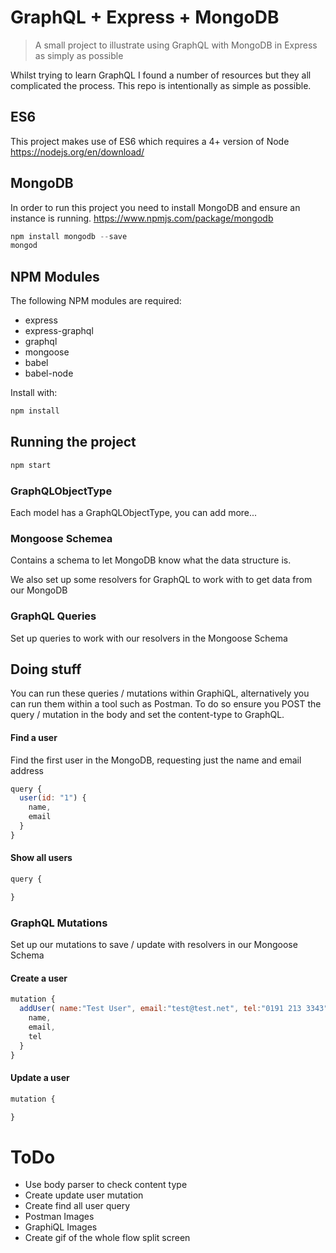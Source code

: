 # GraphQL + Express + MongoDB

> A small project to illustrate using GraphQL with MongoDB in Express as simply as possible

Whilst trying to learn GraphQL I found a number of resources but they all complicated the process. This repo is intentionally as simple as possible.

## ES6
This project makes use of ES6 which requires a 4+ version of Node https://nodejs.org/en/download/

## MongoDB
In order to run this project you need to install MongoDB and ensure an instance is running.
https://www.npmjs.com/package/mongodb

```js
npm install mongodb --save
mongod
```

## NPM Modules
The following NPM modules are required:

* express
* express-graphql
* graphql
* mongoose
* babel
* babel-node

Install with:

```js
npm install
```

## Running the project
```js
npm start
```


### GraphQLObjectType
Each model has a GraphQLObjectType, you can add more...

### Mongoose Schemea
Contains a schema to let MongoDB know what the data structure is.

We also set up some resolvers for GraphQL to work with to get data from our MongoDB

### GraphQL Queries
Set up queries to work with our resolvers in the Mongoose Schema

## Doing stuff
You can run these queries / mutations within GraphiQL, alternatively you can run them within a tool such as Postman. To do so ensure you POST the query / mutation in the body and set the content-type to GraphQL.

#### Find a user
Find the first user in the MongoDB, requesting just the name and email address
```js
query {
  user(id: "1") {
    name,
    email
  }
}
```
#### Show all users
```js
query {

}
```
### GraphQL Mutations
Set up our mutations to save / update with resolvers in our Mongoose Schema

#### Create a user
```js
mutation {
  addUser( name:"Test User", email:"test@test.net", tel:"0191 213 3343") {
    name,
    email,
    tel
  }
}
```

#### Update a user
```js
mutation {

}
```

# ToDo
* Use body parser to check content type
* Create update user mutation
* Create find all user query
* Postman Images
* GraphiQL Images
* Create gif of the whole flow split screen
